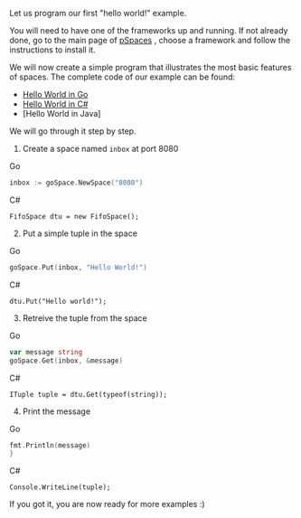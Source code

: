 Let us program our first "hello world!" example.

You will need to have one of the frameworks up and running. If not already done, go to the main page of [pSpaces](../) , choose a framework and follow the instructions to install it.

We will now create a simple program that illustrates the most basic features of spaces. The complete code of our example can be found:
- [Hello World in Go](https://github.com/pSpaces/goSpace/blob/master/examples/HelloWorld/main.go)
- [Hello World in C#](https://github.com/pSpaces/dotSpace/wiki/getting-started)
- [Hello World in Java]

We will go through it step by step.

1. Create a space named `inbox` at port 8080

Go
```go
inbox := goSpace.NewSpace("8080")
```
C#
```
FifoSpace dtu = new FifoSpace();
```

2. Put a simple tuple in the space

Go
```go
goSpace.Put(inbox, "Hello World!")
```
C#
```
dtu.Put("Hello world!");
```

3. Retreive the tuple from the space

Go
```go
var message string
goSpace.Get(inbox, &message)
```
C#
```
ITuple tuple = dtu.Get(typeof(string));
```

4. Print the message

Go
```go
fmt.Println(message)
}
```
C#
```
Console.WriteLine(tuple);
```


If you got it, you are now ready for more examples :)
